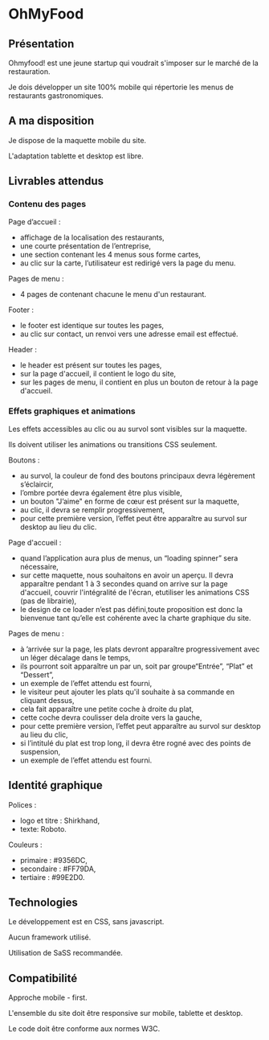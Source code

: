 # OhMyFood

## Présentation

Ohmyfood! est une jeune startup qui voudrait s'imposer sur le marché de la restauration.

Je dois développer un site 100% mobile qui répertorie les menus de restaurants gastronomiques.


## A ma disposition

Je dispose de la maquette mobile du site.

L'adaptation tablette et desktop est libre.


## Livrables attendus

### Contenu des pages

Page d’accueil :

* affichage de la localisation des restaurants,
* une courte présentation de l’entreprise,
* une section contenant les 4 menus sous forme cartes,
* au clic sur la carte, l’utilisateur est redirigé vers la page du menu.


Pages de menu :

* 4 pages de contenant chacune le menu d'un restaurant.

Footer :

* le footer est identique sur toutes les pages,
* au clic sur contact, un renvoi vers une adresse email est effectué.

Header :

* le header est présent sur toutes les pages,
* sur la page d'accueil, il contient le logo du site,
* sur les pages de menu, il contient en plus un bouton de retour à la page d'accueil.


### Effets graphiques et animations

Les effets accessibles au clic ou au survol sont visibles sur la maquette.

Ils doivent utiliser les animations ou transitions CSS seulement.


Boutons :

* au survol, la couleur de fond des boutons principaux devra légèrement s’éclaircir,
* l’ombre portée devra également être plus visible,
* un bouton "J’aime" en forme de cœur est présent sur la maquette,
* au clic, il devra se remplir progressivement,
* pour cette première version, l’effet peut être apparaître au survol sur desktop au lieu du clic.


Page d'accueil :

* quand l’application aura plus de menus, un “loading spinner” sera nécessaire,
* sur cette maquette, nous souhaitons en avoir un aperçu. Il devra apparaître pendant 1 à 3 secondes quand on arrive sur la page d'accueil, couvrir l'intégralité de l'écran, etutiliser les animations CSS (pas de librairie),
* le design de ce loader n’est pas défini,toute proposition est donc la bienvenue tant qu’elle est cohérente avec la charte graphique du site.

Pages de menu :
* à ’arrivée sur la page, les plats devront apparaître progressivement avec un léger décalage dans le temps,
* ils pourront soit apparaître un par un, soit par groupe“Entrée”, “Plat” et “Dessert”,
* un exemple de l’effet attendu est fourni,
* le visiteur peut ajouter les plats qu'il souhaite à sa commande en cliquant dessus,
* cela fait apparaître une petite coche à droite du plat,
* cette coche devra coulisser dela droite vers la gauche,
* pour cette première version, l’effet peut apparaître au survol sur desktop au lieu du clic,
* si l’intitulé du plat est trop long, il devra être rogné avec des points de suspension,
* un exemple de l’effet attendu est fourni.


## Identité graphique

Polices :
* logo et titre : Shirkhand,
* texte: Roboto.

Couleurs :
* primaire : #9356DC,
* secondaire : #FF79DA,
* tertiaire : #99E2D0.

## Technologies

Le développement est en CSS, sans javascript.

Aucun framework utilisé.

Utilisation de SaSS recommandée.

## Compatibilité

Approche mobile - first.

L'ensemble du site doit être responsive sur mobile, tablette et desktop.

Le code doit être conforme aux normes W3C.



